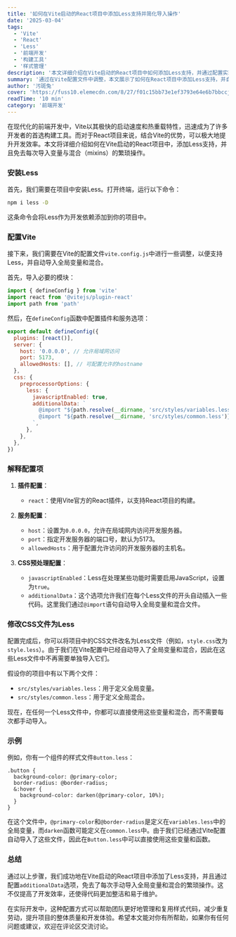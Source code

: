 ```yaml
---
title: '如何在Vite启动的React项目中添加Less支持并简化导入操作'
date: '2025-03-04'
tags:
  - 'Vite'
  - 'React'
  - 'Less'
  - '前端开发'
  - '构建工具'
  - '样式管理'
description: '本文详细介绍在Vite启动的React项目中如何添加Less支持，并通过配置实现自动导入全局变量和混合，提升开发效率和代码整洁性。'
summary: '通过在Vite配置文件中调整，本文展示了如何在React项目中添加Less支持，并自动导入全局变量和混合，简化开发流程，提高代码复用性和维护性。'
author: '污斑兔'
cover: 'https://fuss10.elemecdn.com/8/27/f01c15bb73e1ef3793e64e6b7bbccjpeg.jpeg'
readTime: '10 min'
category: '前端开发'
---
```


在现代化的前端开发中，Vite以其极快的启动速度和热重载特性，迅速成为了许多开发者的首选构建工具。而对于React项目来说，结合Vite的优势，可以极大地提升开发效率。本文将详细介绍如何在Vite启动的React项目中，添加Less支持，并且免去每次导入变量与混合（mixins）的繁琐操作。

### 安装Less

首先，我们需要在项目中安装Less。打开终端，运行以下命令：

```bash
npm i less -D
```

这条命令会将Less作为开发依赖添加到你的项目中。

### 配置Vite

接下来，我们需要在Vite的配置文件`vite.config.js`中进行一些调整，以便支持Less，并自动导入全局变量和混合。

首先，导入必要的模块：

```js
import { defineConfig } from 'vite'
import react from '@vitejs/plugin-react'
import path from 'path'
```

然后，在`defineConfig`函数中配置插件和服务选项：

```js
export default defineConfig({
  plugins: [react()],
  server: {
    host: '0.0.0.0', // 允许局域网访问
    port: 5173,
    allowedHosts: [], // 可配置允许的hostname
  },
  css: {
    preprocessorOptions: {
      less: {
        javascriptEnabled: true,
        additionalData: `
          @import "${path.resolve(__dirname, 'src/styles/variables.less')}";
          @import "${path.resolve(__dirname, 'src/styles/common.less')}";
        `,
      },
    },
  },
})
```

### 解释配置项

1. **插件配置**：
   - `react`：使用Vite官方的React插件，以支持React项目的构建。

2. **服务配置**：
   - `host`：设置为`0.0.0.0`，允许在局域网内访问开发服务器。
   - `port`：指定开发服务器的端口号，默认为5173。
   - `allowedHosts`：用于配置允许访问的开发服务器的主机名。

3. **CSS预处理配置**：
   - `javascriptEnabled`：Less在处理某些功能时需要启用JavaScript，设置为`true`。
   - `additionalData`：这个选项允许我们在每个Less文件的开头自动插入一些代码。这里我们通过`@import`语句自动导入全局变量和混合文件。

### 修改CSS文件为Less

配置完成后，你可以将项目中的CSS文件改名为Less文件（例如，`style.css`改为`style.less`）。由于我们在Vite配置中已经自动导入了全局变量和混合，因此在这些Less文件中不再需要单独导入它们。

假设你的项目中有以下两个文件：

- `src/styles/variables.less`：用于定义全局变量。
- `src/styles/common.less`：用于定义全局混合。

现在，在任何一个Less文件中，你都可以直接使用这些变量和混合，而不需要每次都手动导入。

### 示例

例如，你有一个组件的样式文件`Button.less`：

```less
.button {
  background-color: @primary-color;
  border-radius: @border-radius;
  &:hover {
    background-color: darken(@primary-color, 10%);
  }
}
```

在这个文件中，`@primary-color`和`@border-radius`是定义在`variables.less`中的全局变量，而`darken`函数可能定义在`common.less`中。由于我们已经通过Vite配置自动导入了这些文件，因此在`Button.less`中可以直接使用这些变量和函数。

### 总结

通过以上步骤，我们成功地在Vite启动的React项目中添加了Less支持，并且通过配置`additionalData`选项，免去了每次手动导入全局变量和混合的繁琐操作。这不仅提高了开发效率，还使得代码更加整洁和易于维护。

在实际开发中，这种配置方式可以帮助团队更好地管理和复用样式代码，减少重复劳动，提升项目的整体质量和开发体验。希望本文能对你有所帮助，如果你有任何问题或建议，欢迎在评论区交流讨论。